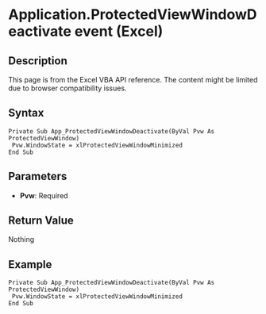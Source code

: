 # Application.ProtectedViewWindowDeactivate event (Excel)

## Description
This page is from the Excel VBA API reference. The content might be limited due to browser compatibility issues.

## Syntax
```vba
Private Sub App_ProtectedViewWindowDeactivate(ByVal Pvw As ProtectedViewWindow) 
 Pvw.WindowState = xlProtectedViewWindowMinimized 
End Sub
```

## Parameters
- **Pvw**: Required

## Return Value
Nothing

## Example
```vba
Private Sub App_ProtectedViewWindowDeactivate(ByVal Pvw As ProtectedViewWindow) 
 Pvw.WindowState = xlProtectedViewWindowMinimized 
End Sub
```

